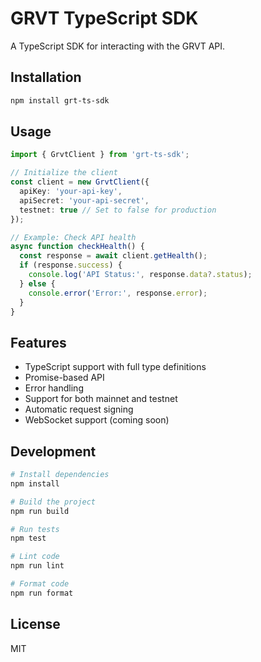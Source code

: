 # GRVT TypeScript SDK

A TypeScript SDK for interacting with the GRVT API.

## Installation

```bash
npm install grt-ts-sdk
```

## Usage

```typescript
import { GrvtClient } from 'grt-ts-sdk';

// Initialize the client
const client = new GrvtClient({
  apiKey: 'your-api-key',
  apiSecret: 'your-api-secret',
  testnet: true // Set to false for production
});

// Example: Check API health
async function checkHealth() {
  const response = await client.getHealth();
  if (response.success) {
    console.log('API Status:', response.data?.status);
  } else {
    console.error('Error:', response.error);
  }
}
```

## Features

- TypeScript support with full type definitions
- Promise-based API
- Error handling
- Support for both mainnet and testnet
- Automatic request signing
- WebSocket support (coming soon)

## Development

```bash
# Install dependencies
npm install

# Build the project
npm run build

# Run tests
npm test

# Lint code
npm run lint

# Format code
npm run format
```

## License

MIT 